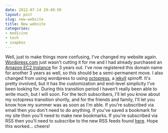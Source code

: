 ```yaml
---
date: 2012-07-14 19:49:50
layout: post
slug: new-website
title: New website
categories:
- medicine
- tech
- soapbox
---
```


Well, just to make things more confusing, I've changed my website again. [Wordpress.com](http://www.wordpress.com) just wasn't cutting it for me and I had already purchased an [Amazon EC2 Instance][ec2] for 3 years out. I've now registered this domain name for another 3 years as well, so this should be a semi-permanent move. I also changed from using wordpress to using [octopress][], a [jekyll][] spinoff. It's pretty involved, but it has the customization and end-level simplicity I've been looking for. During this transition period I haven't really been able to write much, but I will soon. For the tech subscribers, I'll let you know about my octopress transition shortly, and for the friends and family, I'll let you know how my summer was as soon as I'm able. If you're subscribed via email then you don't need to do anything. If you've saved a bookmark for my site then you'll need to make new bookmarks. If you're subscribed via RSS then you'll need to subscribe to the new RSS feeds found [here](/subscribe). Hope this worked... cheers!

   [ec2]: http://aws.amazon.com/ec2/
   [octopress]: http://octopress.org/
   [jekyll]: http://jekyllrb.com/
